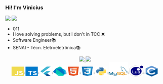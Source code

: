 ### Hi! I'm Vinicius

<div>
  <a href="https://instagram.com/vyni1208" target="_blank"><img src="https://img.shields.io/badge/-Instagram-%23E4405F?style=for-the-badge&logo=instagram&logoColor=white" target="_blank"></a>
  <a href="https://www.linkedin.com/in/vin%C3%ADcius-s-2b462421a/" target="_blank"><img src="https://img.shields.io/badge/-LinkedIn-%230077B5?style=for-the-badge&logo=linkedin&logoColor=white" target="_blank"></a> 
 </div>
 
- 011
- I love solving problems, but I don't in TCC ❌
- Software Engineer📚  
- SENAI - Técn. Eletroeletrônica📚 

<div align="center">
  <a href="https://github.com/vyniexec">
  <img height="180em" src="https://github-readme-stats.vercel.app/api?username=vyniexec&show_icons=true&theme=tokyonight&include_all_commits=true&count_private=true"/>
  <img height="180em" src="https://github-readme-stats.vercel.app/api/top-langs/?username=vyniexec&layout=compact&langs_count=7&theme=tokyonight"/>
  <br/>
  <img align="center" alt="Vyni-JS" height="30" width="40" src="https://raw.githubusercontent.com/devicons/devicon/master/icons/javascript/javascript-plain.svg">
  <img align="center" alt="Vyni-TS" height="30" width="40" src="https://raw.githubusercontent.com/devicons/devicon/master/icons/typescript/typescript-plain.svg">
  <img align="center" alt="Vyni-Flutter" height="30" width="40" src="https://raw.githubusercontent.com/devicons/devicon/master/icons/flutter/flutter-original.svg">
  <img align="center" alt="Vyni-Dart" height="30" width="40" src="https://raw.githubusercontent.com/devicons/devicon/master/icons/dart/dart-original.svg">
  <img align="center" alt="Vyni-HTML" height="30" width="40" src="https://raw.githubusercontent.com/devicons/devicon/master/icons/html5/html5-original.svg">
  <img align="center" alt="Vyni-CSS" height="30" width="40" src="https://raw.githubusercontent.com/devicons/devicon/master/icons/css3/css3-original.svg">
  <img align="center" alt="Vyni-Python" height="30" width="40" src="https://raw.githubusercontent.com/devicons/devicon/master/icons/python/python-original.svg">
  <img align="center" alt="Vyni-MYSQL" height="55" width="60" src="https://github.com/devicons/devicon/blob/master/icons/mysql/mysql-original-wordmark.svg">
  <img align="center" alt="Vyni-LUA" height="35" width="45" src="https://github.com/devicons/devicon/blob/master/icons/lua/lua-original-wordmark.svg">
  <img align="center" alt="Vyni-C-Embarcada" height="35" width="45" src="https://github.com/devicons/devicon/blob/master/icons/c/c-original.svg">
</div>

